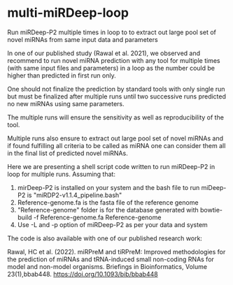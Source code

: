 # multi-miRDeep-loop
Run miRDeep-P2 multiple times in loop to to extract out large pool set of novel miRNAs from same input data and parameters

In one of our published study (Rawal et al. 2021), we observed and recommend to run novel miRNA prediction with any tool for multiple times (with same input files and parameters) in a loop as the number could be higher than predicted in first run only.

One should not finalize the prediction by standard tools with only single run but must be finalized after multiple runs until two successive runs predicted no new miRNAs using same parameters.

The multiple runs will ensure the sensitivity as well as reproducibility of the tool.

Multiple runs also ensure to extract out large pool set of novel miRNAs and if found fulfilling all criteria to be called as miRNA one can consider them all in the final list of predicted novel miRNAs.

Here we are presenting a shell script code written to run miRDeep-P2 in loop for multiple runs. Assuming that:
1. mirDeep-P2 is installed on your system and the bash file to run miDeep-P2 is "miRDP2-v1.1.4_pipeline.bash"
2. Reference-genome.fa is the fasta file of the reference genome
3. "Reference-genome" folder is for the database generated with bowtie-build -f Reference-genome.fa Reference-genome
4. Use -L and -p option of miRDeep-P2 as per your data and system


The code is also available with one of our published research work:

Rawal, HC et al. (2022). miRPreM and tiRPreM: Improved methodologies for the prediction of miRNAs and tRNA-induced small non-coding RNAs 
for model and non-model organisms. Briefings in Bioinformatics, Volume 23(1),bbab448. https://doi.org/10.1093/bib/bbab448


